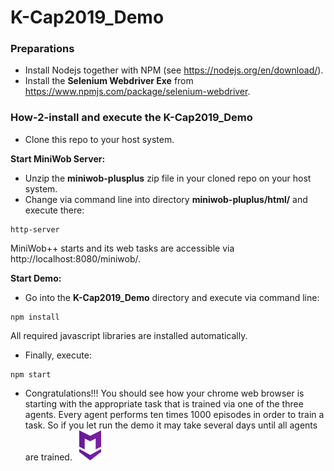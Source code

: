 # K-Cap2019_Demo

### Preparations
* Install Nodejs together with NPM (see https://nodejs.org/en/download/).
* Install the **Selenium Webdriver Exe** from https://www.npmjs.com/package/selenium-webdriver.

### How-2-install and execute the K-Cap2019_Demo
* Clone this repo to your host system.

__Start MiniWob Server:__ 
* Unzip the **miniwob-plusplus** zip file in your cloned repo on your host system.
* Change  via command line into directory **miniwob-pluplus/html/** and execute there:
``` console
http-server
```
MiniWob++ starts and its web tasks are accessible via http://localhost:8080/miniwob/.

__Start Demo:__ 
* Go into the **K-Cap2019_Demo** directory and execute via command line: 
``` console
npm install
```
All required javascript libraries are installed automatically.

* Finally, execute:
``` console
npm start 
```
* Congratulations!!! You should see how your chrome web browser is starting with the appropriate task that is trained via one of the three agents. Every agent performs ten times 1000 episodes in order to train a task. So if you let run the demo it may take several days until all agents are trained.
![alt text](https://github.com/adam-p/markdown-here/raw/master/src/common/images/icon48.png "MiniWob++ Task execution")

